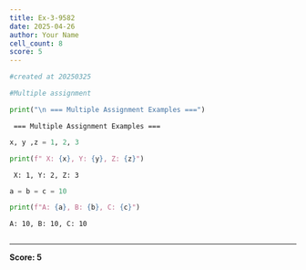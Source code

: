 ```yaml
---
title: Ex-3-9582
date: 2025-04-26
author: Your Name
cell_count: 8
score: 5
---
```


```python
#created at 20250325
```


```python
#Multiple assignment
```


```python
print("\n === Multiple Assignment Examples ===")
```

    
     === Multiple Assignment Examples ===



```python
x, y ,z = 1, 2, 3
```


```python
print(f" X: {x}, Y: {y}, Z: {z}")
```

     X: 1, Y: 2, Z: 3



```python
a = b = c = 10
```


```python
print(f"A: {a}, B: {b}, C: {c}")
```

    A: 10, B: 10, C: 10



```python

```


---
**Score: 5**